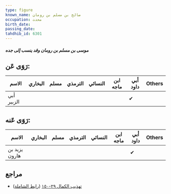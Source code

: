 ```yaml
---
type: figure
known_name: صالح بن مسلم بن رومان
occupation: محدث
birth_date:
passing_date:
tahdhib_id: 6301
---
```

##### موسى بن مسلم بن رومان وقد ينسب إلى جده

## رَوَى عَن:
| الاسم      | البخاري | مسلم | الترمذي | النسائي | ابن ماجه | أبي داود | Others |
| ---------- | ------- | ---- | ------- | ------- | -------- | -------- | ------ |
| أبي الزبير |         |      |         |         |          | ✔        |        |
## رَوَى عَنه:
| الاسم         | البخاري | مسلم | الترمذي | النسائي | ابن ماجه | أبي داود | Others |
| ------------- | ------- | ---- | ------- | ------- | -------- | -------- | ------ |
| يزيد بن هارون |         |      |         |         |          | ✔        |        |
## مراجع
- [تهذيب الكمال ٢٩-١٥٠](obsidian://open?vault=Tahdhib-al-Kamal&file=Figures/٦٣٠١-موسى%20بن%20مسلم%20بن%20رومان%20وقد%20ينسب%20إلى%20جده) ([رابط الشاملة](https://shamela.ws/book/3722/15721))